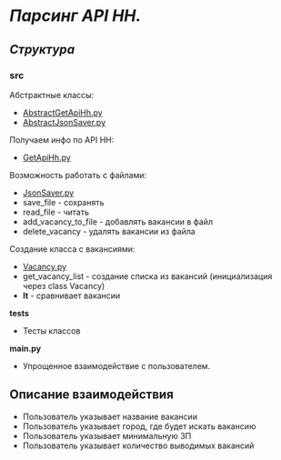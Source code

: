 # ***Парсинг API HH.***

## ***Структура***

### **src**
Абстрактные классы:
* [AbstractGetApiHh.py](https://github.com/LeeGeller/work_with_API_hh/blob/main/src/AbstractGetApiHh.py)
* [AbstractJsonSaver.py](https://github.com/LeeGeller/work_with_API_hh/blob/main/src/AbstractJsonSaver.py)

Получаем инфо по API HH:  
* [GetApiHh.py](https://github.com/LeeGeller/work_with_API_hh/blob/main/src/GetApiHh.py)
  
Возможность работать с файлами:
* [JsonSaver.py](https://github.com/LeeGeller/work_with_API_hh/blob/main/src/JsonSaver.py)
* save_file - сохранять
* read_file - читать
* add_vacancy_to_file - добавлять вакансии в файл
* delete_vacancy - удалять вакансии из файла

Создание класса с вакансиями: 
* [Vacancy.py](https://github.com/LeeGeller/work_with_API_hh/blob/main/src/Vacancy.py)
* get_vacancy_list - создание списка из вакансий (инициализация через class Vacancy)
* __lt__ - сравнивает вакансии

**tests**
* Тесты классов

**main.py**
* Упрощенное взаимодействие с пользователем.

## Описание взаимодействия

* Пользователь указывает название вакансии
* Пользователь указывает город, где будет искать вакансию
* Пользователь указывает минимальную ЗП
* Пользователь указывает количество выводимых вакансий
